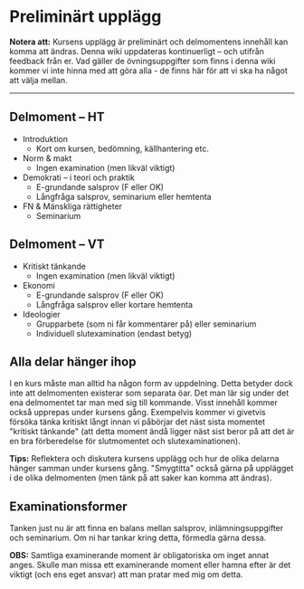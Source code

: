 # Preliminärt upplägg

**Notera att:** Kursens upplägg är preliminärt och delmomentens innehåll kan komma att ändras. Denna wiki uppdateras kontinuerligt – och utifrån feedback från er. Vad gäller de övningsuppgifter som finns i denna wiki kommer vi inte hinna med att göra alla - de finns här för att vi ska ha något att välja mellan. 

***

## Delmoment – HT
* Introduktion
	* Kort om kursen, bedömning, källhantering etc. 
* Norm & makt
	* Ingen examination (men likväl viktigt)
* Demokrati – i teori och praktik
	* E-grundande salsprov (F eller OK)
	* Långfråga salsprov, seminarium eller hemtenta
* FN & Mänskliga rättigheter
	* Seminarium 

## Delmoment – VT
* Kritiskt tänkande
	* Ingen examination (men likväl viktigt)
* Ekonomi
	* E-grundande salsprov (F eller OK)
	* Långfråga salsprov eller kortare hemtenta
* Ideologier
	* Grupparbete (som ni får kommentarer på) eller seminarium
	* Individuell slutexamination (endast betyg)


## Alla delar hänger ihop
I en kurs måste man alltid ha någon form av uppdelning. Detta betyder dock inte att delmomenten existerar som separata öar. Det man lär sig under det ena delmomentet tar man med sig till kommande. Visst innehåll kommer också upprepas under kursens gång. Exempelvis kommer vi givetvis försöka tänka kritiskt långt innan vi påbörjar det näst sista momentet "kritiskt tänkande" (att detta moment ändå ligger näst sist beror på att det är en bra förberedelse för slutmomentet och slutexaminationen). 

**Tips:** Reflektera och diskutera kursens upplägg och hur de olika delarna hänger samman under kursens gång. "Smygtitta" också gärna på upplägget i de olika delmomenten (men tänk på att saker kan komma att ändras).




## Examinationsformer

Tanken just nu är att finna en balans mellan salsprov, inlämningsuppgifter och seminarium. Om ni har tankar kring detta, förmedla gärna dessa.

**OBS:** Samtliga examinerande moment är obligatoriska om inget annat anges. Skulle man missa ett examinerande moment eller hamna efter är det viktigt (och ens eget ansvar) att man pratar med mig om detta.


